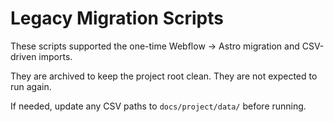 # Legacy Migration Scripts

These scripts supported the one-time Webflow → Astro migration and CSV-driven imports.

They are archived to keep the project root clean. They are not expected to run again.

If needed, update any CSV paths to `docs/project/data/` before running.
